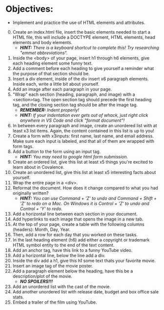 # Objectives:

* Implement and practice the use of HTML elements and attributes.

00. Create an index.html file, insert the basic elements needed to start a HTML file, this will include a DOCTYPE element, HTML elements, head elements and body elements. 
    * _**HINT:** There is a keyboard shortcut to complete this! Try researching "emmet abbreviations"._
01. Inside the &lt;body&gt; of your page, insert h1 through h6 elements, give each heading element some funny text.
02. Add a comment before each heading to give yourself a reminder what the purpose of that section should be.
03. Insert a div element, inside of the div insert x6 paragraph elements. Inside each, write a little bit about yourself.
04. Add an image after each paragraph in your page.
05. "Wrap" each section (heading, paragraph, and image) with a &lt;section&gt;tag. The open section tag should precede the first heading tag, and the closing section tag should be after the image tag.
    * _**REMEMBER:** Indent properly!_
    * _**HINT:** If your indentation ever gets out of whack, just right click anywhere in VS Code and click "format document"!_
06. In between every paragraph and image, create an unordered list with at least x3 list items. Again, the content contained in this list is up to you!
07. Create a form with x3inputs: first name, last name, and email address. Make sure each input is labeled, and that all of them are wrapped with form tags.
08. Add a button to the form using an input tag. 
    * _**HINT:** You may need to google html form submission._
09. Create an ordered list, give this list at least x5 things you're excited to learn about in Covalence.
010. Create an unordered list, give this list at least x5 interesting facts about yourself.
011. Wrap the entire page in a &lt;div&gt;.
012. Reformat the document. How does it change compared to what you had originally written? 
        * _**HINT:** You can use Command + 'Z' to undo and Command + Shift + 'Z' to redo on a Mac. On Windows it is Control + 'Z' to undo and Control + 'Y' to redo._
013. Add a horizontal line between each section in your document.
014. Add hyperlinks to each image that opens the image in a new tab.
015. At the top of your page, create a table with the following columns (headers): Month, Day, Year.
016. Then, add a row for each day that you worked on these tasks.
017. In the last heading element (h6) add either a copyright or trademark HTML symbol entity to the end of the text content.
018. Add an anchor tag, have this link to a funny YouTube video.
019. Add a horizontal line, below the line add a div.
020. Inside the div add a h1, give this h1 some text thats your favorite movie.
021. Insert an image tag of the movie poster.
022. Add a paragraph element below the heading, have this be a description/plot of the movie. 
        * _**NO SPOILERS!!!**_
023. Add an unordered list with the cast of the movie.
024. Add another unordered list with release date, budget and box office sale stats.
025. Embed a trailer of the film using YouTube.